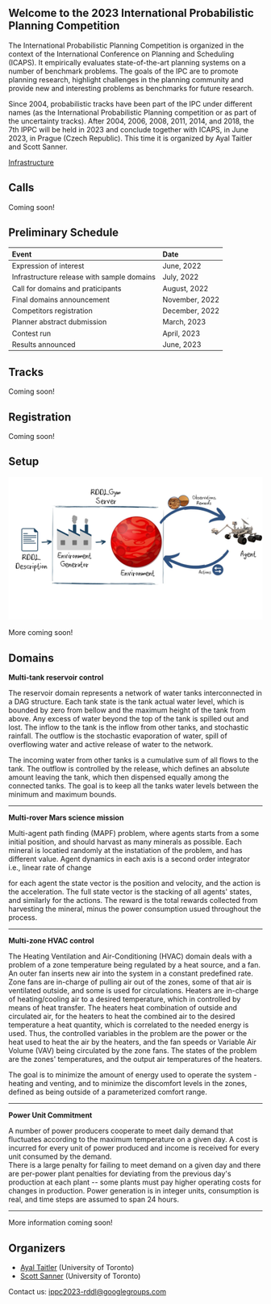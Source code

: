 ## Welcome to the 2023 International Probabilistic Planning Competition

The International Probabilistic Planning Competition is organized in the context of the International Conference on Planning and Scheduling (ICAPS). It empirically evaluates state-of-the-art planning systems on a number of benchmark problems. The goals of the IPC are to promote planning research, highlight challenges in the planning community and provide new and interesting problems as benchmarks for future research.

Since 2004, probabilistic tracks have been part of the IPC under different names (as the International Probabilistic Planning competition or as part of the uncertainty tracks). After 2004, 2006, 2008, 2011, 2014, and 2018, the 7th IPPC will be held in 2023 and conclude together with ICAPS, in June 2023, in 
Prague (Czech Republic). This time it is organized by Ayal Taitler and Scott Sanner.

[Infrastructure](/infrastructure.md)

## Calls
Coming soon!

## Preliminary Schedule


| Event                                         | Date             |
|:----------------------------------------------|:-----------------|
| Expression of interest                        | June, 2022       |
| Infrastructure release with sample domains    | July, 2022       |
| Call for domains and praticipants             | August, 2022     |
| Final domains announcement                    | November, 2022   |
| Competitors registration                      | December, 2022   |
| Planner abstract dubmission                   | March, 2023      |
| Contest run                                   | April, 2023      |
| Results announced                             | June, 2023       |



## Tracks
Coming soon!

## Registration
Coming soon!

## Setup

<img src="images/RDDLGym.jpg" alt="RDDLGym diagram">

More coming soon!

## Domains

**Multi-tank reservoir control**

The reservoir domain represents a network of water tanks interconnected in a DAG structure.
  Each tank state is the tank actual water level, which is bounded by zero from bellow and the maximum height of the tank from above. Any excess of water beyond the 
  top of the tank is spilled out and lost. The inflow to the tank is the inflow from other tanks, and stochastic rainfall. The outflow is the stochastic evaporation of 
  water, spill of overflowing water and active release of water to the network.

  The incoming water from other tanks is a cumulative sum of all flows to the tank. The outflow is controlled by the release, which defines an absolute amount leaving
  the tank, which then dispensed equally among the connected tanks. The goal is to keep all the tanks water levels between the minimum and maximum bounds.

<hr>

**Multi-rover Mars science mission**

Multi-agent path finding (MAPF) problem, where agents starts from a some initial position, and should harvast as many minerals as possible. Each mineral is
locatied randomly at the instatiation of the problem, and has different value. Agent dynamics in each axis is a second order integrator i.e., linear rate of change
    
for each agent the state vector is the position and velocity, and the action is the acceleration. The full state vector is the stacking of all agents' states, and 
similarly for the actions. The reward is the total rewards collected from harvesting the mineral, minus the power consumption usued throughout the process.

<hr>

**Multi-zone HVAC control**

The Heating Ventilation and Air-Conditioning (HVAC) domain deals with a problem of a zone temperature being regulated by a heat source, and a fan.
An outer fan inserts new air into the system in a constant predefined rate. Zone fans are in-charge of pulling air out of the zones, some of that air is ventilated outside, and some is used for circulations. Heaters are in-charge of heating/cooling air to a desired temperature, which in controlled by means of heat transfer.
The heaters heat combination of outside and circulated air, for the heaters to heat the combined air to the desired temperature a heat quantity, which is correlated to the needed energy is used. Thus, the controlled variables in the problem are the power or the heat used to heat the air by the heaters, and the fan speeds or Variable Air Volume (VAV) being circulated by the zone fans. The states of the problem are the zones' temperatures, and the output air temperatures of the heaters.

The goal is to minimize the amount of energy used to operate the system - heating and venting, and to minimize the discomfort levels in the zones, defined as being outside of a parameterized comfort range.

<hr>

**Power Unit Commitment**

A number of power producers cooperate to meet daily demand that fluctuates according to the maximum temperature on a given day. 
A cost is incurred for every unit of power produced and income is received for every unit consumed by the demand.  
There is a large penalty for failing to meet demand on a given day and there are per-power plant penalties for deviating from the previous day's production at each plant -- some plants must pay higher operating costs for changes in production.
Power generation is in integer units, consumption is real, and time steps are assumed to span 24 hours.

<hr>

More information coming soon!


## Organizers
- [Ayal Taitler](https://sites.google.com/view/ataitler/home) (University of Toronto)
- [Scott Sanner](https://www.mie.utoronto.ca/faculty_staff/sanner/) (University of Toronto)

Contact us: [ippc2023-rddl@googlegroups.com](ippc2023-rddl@googlegroups.com)
